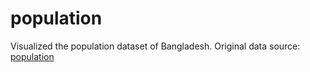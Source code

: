 # population
Visualized the population dataset of Bangladesh. 
Original data source: [population](https://github.com/datasets/population/blob/master/data/population.csv)
